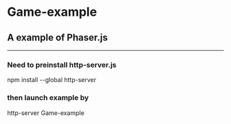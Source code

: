 # Game-example

## A example of Phaser.js

---

### Need to preinstall http-server.js

npm install --global http-server

### then launch example by

http-server Game-example

